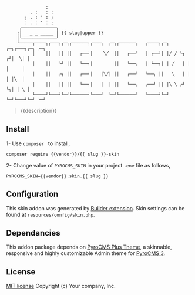 ```
               :
         . :   : :
       ; . : ' : ;
       : . : ' : ;
     ╭─────────────╮
    ╭│   _ _ _____ │ {{ slug|upper }}
    │╰─────────────╯
    ╰─────┬────╮╭───╮╭─╮╭──────╮╭───╮  ╭─╮╭──────╮   ╭────╮╭─╮ ╭─╮╭───╮╭─╮ ╭─╮
          │    ││   ││ ││   ┌──┘│    ╲╱  ││   ┌──┘   │ ┌──┘│ │╱ ╱ └┐ ┌┘│  ╲│ │
          │    ││   └┘ ││   └──╮│        ││   └──╮   │ └──╮│ │ ╱   │ │ │     │
          │    ││   ┌┐ ││   ┌──┘│   │╲╱│ ││   ┌──┘   └──╮ ││   ╲   │ │ │ │╲  │
          │    ││   ││ ││   └──╮│   │  │ ││   └──╮   ╭──┘ ││ │╲ ╲ ╭┘ └╮│ │ ╲ │
          └────┘└───┘└─┘└──────┘└───┘  └─┘└──────┘   └────┘└─┘ └─┘└───┘└─┘ └─┘
```
> {{description}}

## Install

1- Use `composer ` to install,

```bash
composer require {{vendor}}/{{ slug }}-skin
```

2- Change value of `PYROCMS_SKIN` in your project `.env` file as follows,  

```
PYROCMS_SKIN={{vendor}}.skin.{{ slug }}
```

## Configuration

This skin addon was generated by [Builder extension](https://github.com/websemantics/builder-extension#). Skin settings can be found at `resources/config/skin.php`.

## Dependancies

This addon package depends on [PyroCMS Plus Theme](https://github.com/websemantics/pyrocms-theme), a skinnable, responsive and highly customizable Admin theme for [PyroCMS 3](http://pyrocms.com/).

## License

[MIT license](http://opensource.org/licenses/mit-license.php)
Copyright (c) Your company, Inc.
